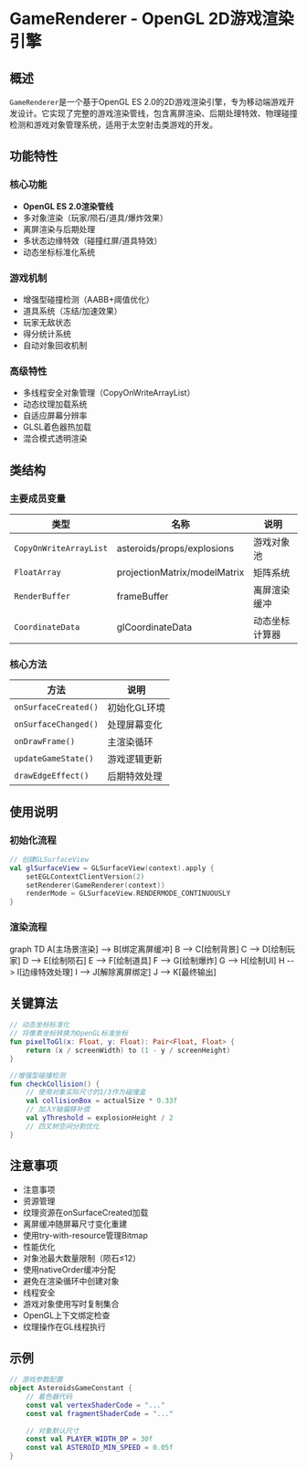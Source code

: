 # GameRenderer - OpenGL 2D游戏渲染引擎

## 概述
`GameRenderer`是一个基于OpenGL ES 2.0的2D游戏渲染引擎，专为移动端游戏开发设计。它实现了完整的游戏渲染管线，包含离屏渲染、后期处理特效、物理碰撞检测和游戏对象管理系统，适用于太空射击类游戏的开发。

## 功能特性
### 核心功能
- **OpenGL ES 2.0渲染管线**
- 多对象渲染（玩家/陨石/道具/爆炸效果）
- 离屏渲染与后期处理
- 多状态边缘特效（碰撞红屏/道具特效）
- 动态坐标标准化系统

### 游戏机制
- 增强型碰撞检测（AABB+阈值优化）
- 道具系统（冻结/加速效果）
- 玩家无敌状态
- 得分统计系统
- 自动对象回收机制

### 高级特性
- 多线程安全对象管理（CopyOnWriteArrayList）
- 动态纹理加载系统
- 自适应屏幕分辨率
- GLSL着色器热加载
- 混合模式透明渲染

## 类结构
### 主要成员变量
| 类型 | 名称 | 说明 |
|------|------|------|
| `CopyOnWriteArrayList` | asteroids/props/explosions | 游戏对象池 |
| `FloatArray` | projectionMatrix/modelMatrix | 矩阵系统 |
| `RenderBuffer` | frameBuffer | 离屏渲染缓冲 |
| `CoordinateData` | glCoordinateData | 动态坐标计算器 |

### 核心方法
| 方法 | 说明 |
|------|------|
| `onSurfaceCreated()` | 初始化GL环境 |
| `onSurfaceChanged()` | 处理屏幕变化 |
| `onDrawFrame()` | 主渲染循环 |
| `updateGameState()` | 游戏逻辑更新 |
| `drawEdgeEffect()` | 后期特效处理 |

## 使用说明
### 初始化流程
```kotlin
// 创建GLSurfaceView
val glSurfaceView = GLSurfaceView(context).apply {
    setEGLContextClientVersion(2)
    setRenderer(GameRenderer(context))
    renderMode = GLSurfaceView.RENDERMODE_CONTINUOUSLY
}
``` 
### 渲染流程
graph TD
    A[主场景渲染] --> B[绑定离屏缓冲]
    B --> C[绘制背景]
    C --> D[绘制玩家]
    D --> E[绘制陨石]
    E --> F[绘制道具]
    F --> G[绘制爆炸]
    G --> H[绘制UI]
    H --> I[边缘特效处理]
    I --> J[解除离屏绑定]
    J --> K[最终输出]

## 关键算法
```kotlin
// 动态坐标标准化
// 将像素坐标转换为OpenGL标准坐标
fun pixelToGl(x: Float, y: Float): Pair<Float, Float> {
    return (x / screenWidth) to (1 - y / screenHeight)
}

//增强型碰撞检测
fun checkCollision() {
    // 使用对象实际尺寸的1/3作为碰撞盒
    val collisionBox = actualSize * 0.33f
    // 加入Y轴偏移补偿
    val yThreshold = explosionHeight / 2
    // 四叉树空间分割优化
}
```

## 注意事项
- 注意事项
- 资源管理
- 纹理资源在onSurfaceCreated加载
- 离屏缓冲随屏幕尺寸变化重建
- 使用try-with-resource管理Bitmap
- 性能优化
- 对象池最大数量限制（陨石≤12）
- 使用nativeOrder缓冲分配
- 避免在渲染循环中创建对象
- 线程安全
- 游戏对象使用写时复制集合
- OpenGL上下文绑定检查
- 纹理操作在GL线程执行

## 示例
```kotlin
// 游戏参数配置
object AsteroidsGameConstant {
    // 着色器代码
    const val vertexShaderCode = "..."
    const val fragmentShaderCode = "..."
    
    // 对象默认尺寸
    const val PLAYER_WIDTH_DP = 30f
    const val ASTEROID_MIN_SPEED = 0.05f
}
```



